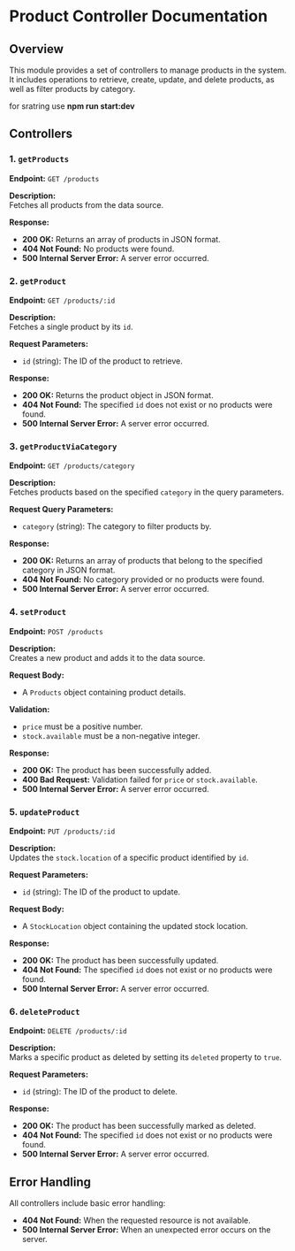# Product Controller Documentation

## Overview

This module provides a set of controllers to manage products in the system. It includes operations to retrieve, create, update, and delete products, as well as filter products by category.

for sratring use
**npm run start:dev**

## Controllers

### 1. `getProducts`

**Endpoint:** `GET /products`

**Description:**  
Fetches all products from the data source.

**Response:**

- **200 OK:** Returns an array of products in JSON format.
- **404 Not Found:** No products were found.
- **500 Internal Server Error:** A server error occurred.

### 2. `getProduct`

**Endpoint:** `GET /products/:id`

**Description:**  
Fetches a single product by its `id`.

**Request Parameters:**

- `id` (string): The ID of the product to retrieve.

**Response:**

- **200 OK:** Returns the product object in JSON format.
- **404 Not Found:** The specified `id` does not exist or no products were found.
- **500 Internal Server Error:** A server error occurred.

### 3. `getProductViaCategory`

**Endpoint:** `GET /products/category`

**Description:**  
Fetches products based on the specified `category` in the query parameters.

**Request Query Parameters:**

- `category` (string): The category to filter products by.

**Response:**

- **200 OK:** Returns an array of products that belong to the specified category in JSON format.
- **404 Not Found:** No category provided or no products were found.
- **500 Internal Server Error:** A server error occurred.

### 4. `setProduct`

**Endpoint:** `POST /products`

**Description:**  
Creates a new product and adds it to the data source.

**Request Body:**

- A `Products` object containing product details.

**Validation:**

- `price` must be a positive number.
- `stock.available` must be a non-negative integer.

**Response:**

- **200 OK:** The product has been successfully added.
- **400 Bad Request:** Validation failed for `price` or `stock.available`.
- **500 Internal Server Error:** A server error occurred.

### 5. `updateProduct`

**Endpoint:** `PUT /products/:id`

**Description:**  
Updates the `stock.location` of a specific product identified by `id`.

**Request Parameters:**

- `id` (string): The ID of the product to update.

**Request Body:**

- A `StockLocation` object containing the updated stock location.

**Response:**

- **200 OK:** The product has been successfully updated.
- **404 Not Found:** The specified `id` does not exist or no products were found.
- **500 Internal Server Error:** A server error occurred.

### 6. `deleteProduct`

**Endpoint:** `DELETE /products/:id`

**Description:**  
Marks a specific product as deleted by setting its `deleted` property to `true`.

**Request Parameters:**

- `id` (string): The ID of the product to delete.

**Response:**

- **200 OK:** The product has been successfully marked as deleted.
- **404 Not Found:** The specified `id` does not exist or no products were found.
- **500 Internal Server Error:** A server error occurred.

## Error Handling

All controllers include basic error handling:

- **404 Not Found:** When the requested resource is not available.
- **500 Internal Server Error:** When an unexpected error occurs on the server.
